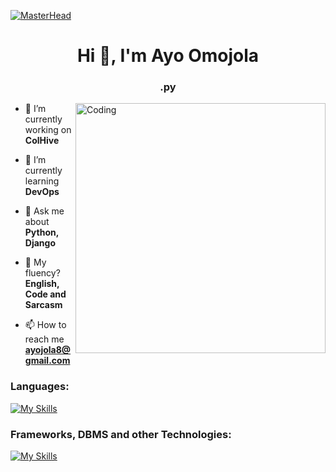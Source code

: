 [![MasterHead](https://firebasestorage.googleapis.com/v0/b/flexi-coding.appspot.com/o/dempgi7-520f8d5f-63d4-4453-8822-dbc149ae27f8.gif?alt=media&token=91c0c7b2-93c3-4029-b011-1a8703c5730d)](https://rishavchanda.io)
<h1 align="center">Hi 👋, I'm Ayo Omojola</h1>
<h3 align="center">.py</h3>
<img align="right" alt="Coding" width="400" src="https://i.pinimg.com/originals/61/71/81/6171819be4c31993357d758196c75701.gif">

- 🔭 I’m currently working on **ColHive**

- 🌱 I’m currently learning **DevOps**

- 💬 Ask me about **Python, Django**

- 📝 My fluency? **English, Code and Sarcasm**

- 📫 How to reach me **ayojola8@gmail.com**

### Languages:

[![My Skills](https://skillicons.dev/icons?i=python,js,html,css)](https://skillicons.dev)

### Frameworks, DBMS and other Technologies:

[![My Skills](https://skillicons.dev/icons?i=django,postgres,mysql,sqlite,aws,git,redis,docker,linux,postman)](https://skillicons.dev)

